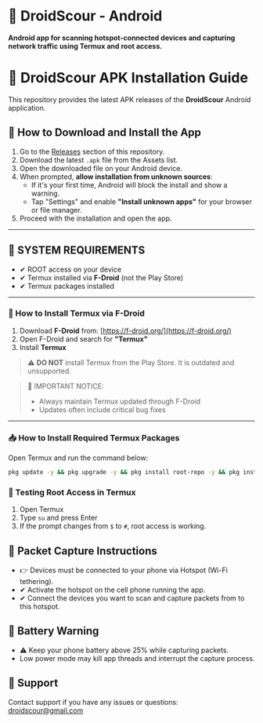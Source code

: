 # 🤖 DroidScour - Android

**Android app for scanning hotspot-connected devices and capturing network traffic using Termux and root access.**

# 📱 DroidScour APK Installation Guide

This repository provides the latest APK releases of the **DroidScour** Android application.

## 🔽 How to Download and Install the App

1. Go to the [Releases](https://github.com/brendaschussler/DroidScour-Android-App/releases/latest) section of this repository.
2. Download the latest `.apk` file from the Assets list.
3. Open the downloaded file on your Android device.
4. When prompted, **allow installation from unknown sources**:
   - If it's your first time, Android will block the install and show a warning.
   - Tap "Settings" and enable **"Install unknown apps"** for your browser or file manager.
5. Proceed with the installation and open the app.

---

## 📱 SYSTEM REQUIREMENTS

- ✔ ROOT access on your device  
- ✔ Termux installed via **F-Droid** (not the Play Store)  
- ✔ Termux packages installed  

---

### 🔧 How to Install Termux via F-Droid

1. Download **F-Droid** from: [https://f-droid.org/](https://f-droid.org/)
2. Open F-Droid and search for **"Termux"**
3. Install **Termux**

> ⚠️ **DO NOT** install Termux from the Play Store. It is outdated and unsupported.

> 🚨️ IMPORTANT NOTICE:
>- Always maintain Termux updated through F-Droid
>- Updates often include critical bug fixes

---

### 📥 How to Install Required Termux Packages
Open Termux and run the command below:

```bash
pkg update -y && pkg upgrade -y && pkg install root-repo -y && pkg install iproute2 -y && pkg install tcpdump -y && pkg install coreutils -y
```


### 🧪 Testing Root Access in Termux
1. Open Termux  
2. Type `su` and press Enter  
3. If the prompt changes from `$` to `#`, root access is working.

## 📡 Packet Capture Instructions
- 👉 Devices must be connected to your phone via Hotspot (Wi-Fi tethering).
- ✔  Activate the hotspot on the cell phone running the app.
- ✔  Connect the devices you want to scan and capture packets from to this hotspot.

## 🔋 Battery Warning
- ⚠️ Keep your phone battery above 25% while capturing packets.
- Low power mode may kill app threads and interrupt the capture process.


## 📨 Support
 Contact support if you have any issues or questions: droidscour@gmail.com





